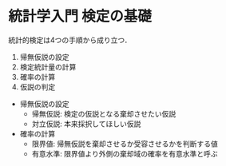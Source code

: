 # 統計学入門 検定の基礎
統計的検定は4つの手順から成り立つ．
1. 帰無仮説の設定
2. 検定統計量の計算
3. 確率の計算
4. 仮説の判定
- 帰無仮説の設定
	- 帰無仮説: 検定の仮説となる棄却させたい仮説
	- 対立仮説: 本来採択してほしい仮説
- 確率の計算
	- 限界値: 帰無仮説を棄却させるか受容させるかを判断する値
	- 有意水準: 限界値より外側の棄却域の確率を有意水準と呼ぶ

